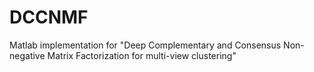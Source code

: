 # DCCNMF
Matlab implementation for "Deep Complementary and Consensus Non-negative Matrix Factorization for multi-view clustering"
